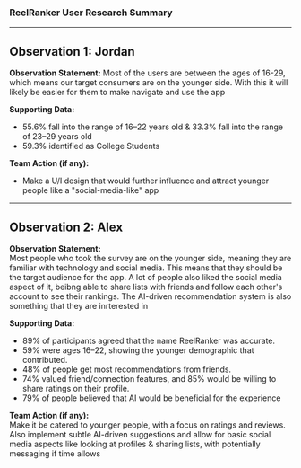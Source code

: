### ReelRanker User Research Summary  

---

## Observation 1: Jordan
**Observation Statement:**
Most of the users are between the ages of 16-29, which means our target consumers are on the younger side. With this it will likely be easier
for them to make navigate and use the app

**Supporting Data:**
- 55.6% fall into the range of 16–22 years old & 33.3% fall into the range of 23–29 years old  
- 59.3% identified as College Students

**Team Action (if any):**
- Make a U/I design that would further influence and attract younger people like a "social-media-like" app

---

## Observation 2: Alex

**Observation Statement:**  
Most people who took the survey are on the younger side, meaning they are familiar with technology and social media. This means that they should be the target audience for the app. A lot of people also liked the social media aspect of it, beibng able to share lists with friends and follow each other's account to see their rankings. The AI-driven recommendation system is also something that they are inrterested in

**Supporting Data:**  
- 89% of participants agreed that the name ReelRanker was accurate.  
- 59% were ages 16–22, showing the younger demographic that contributed.
- 48% of people get most recommendations from friends. 
- 74% valued friend/connection features, and 85% would be willing to share ratings on their profile.
- 79% of people believed that AI would be beneficial for the experience

**Team Action (if any):**  
Make it be catered to younger people, with a focus on ratings and reviews. Also implement subtle AI-driven suggestions and allow for basic social media aspects like looking at profiles & sharing lists, with potentially messaging if time allows
